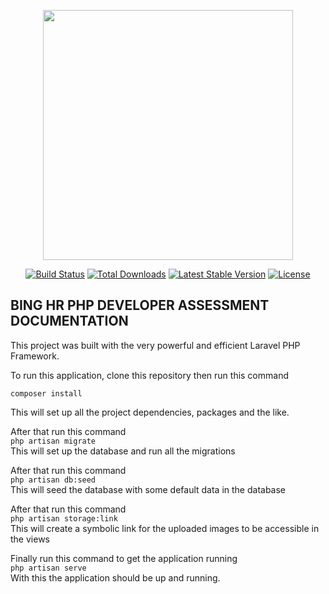 <p align="center"><a href="https://laravel.com" target="_blank"><img src="https://raw.githubusercontent.com/laravel/art/master/logo-lockup/5%20SVG/2%20CMYK/1%20Full%20Color/laravel-logolockup-cmyk-red.svg" width="400"></a></p>

<p align="center">
<a href="https://travis-ci.org/laravel/framework"><img src="https://travis-ci.org/laravel/framework.svg" alt="Build Status"></a>
<a href="https://packagist.org/packages/laravel/framework"><img src="https://img.shields.io/packagist/dt/laravel/framework" alt="Total Downloads"></a>
<a href="https://packagist.org/packages/laravel/framework"><img src="https://img.shields.io/packagist/v/laravel/framework" alt="Latest Stable Version"></a>
<a href="https://packagist.org/packages/laravel/framework"><img src="https://img.shields.io/packagist/l/laravel/framework" alt="License"></a>
</p>

## BING HR PHP DEVELOPER ASSESSMENT DOCUMENTATION

<p align="left">This project was built with the very powerful and efficient Laravel PHP Framework.

To run this application, clone this repository then run this command
<br>

<code>composer install</code>

This will set up all the project dependencies, packages and the like.

</p>

<p align="left">
    After that run this command
    <br><code>php artisan migrate</code>
    <br>
    This will set up the database and run all the migrations
</p>
<p align="left">
    After that run this command
    <br><code>php artisan db:seed</code>
    <br>
    This will seed the database with some default data in the database
</p>
<p align="left">
    After that run this command
    <br><code>php artisan storage:link</code>
    <br>
    This will create a symbolic link for the uploaded images to be accessible in the views
</p>
<p align="left">
    Finally run this command to get the application running
    <br><code>php artisan serve</code>
    <br>
    With this the application should be up and running.
</p>
